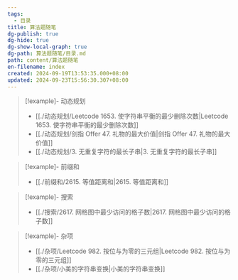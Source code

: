 ```yaml
---
tags:
  - 目录
title: 算法题随笔
dg-publish: true
dg-hide: true
dg-show-local-graph: true
dg-path: 算法题随笔/目录.md
path: content/算法题随笔
en-filename: index
created: 2024-09-19T13:53:35.000+08:00
updated: 2024-09-23T15:56:30.307+08:00
---
```


> [!example]- 动态规划
>  - [[./动态规划/Leetcode 1653. 使字符串平衡的最少删除次数|Leetcode 1653. 使字符串平衡的最少删除次数]]
> - [[./动态规划/剑指 Offer 47. 礼物的最大价值|剑指 Offer 47. 礼物的最大价值]]
> - [[./动态规划/3. 无重复字符的最长子串|3. 无重复字符的最长子串]]
> 

> [!example]- 前缀和
>  - [[./前缀和/2615. 等值距离和|2615. 等值距离和]]
> 

> [!example]- 搜索
>  - [[./搜索/2617. 网格图中最少访问的格子数|2617. 网格图中最少访问的格子数]]
> 

> [!example]- 杂项
>  - [[./杂项/Leetcode 982. 按位与为零的三元组|Leetcode 982. 按位与为零的三元组]]
> - [[./杂项/小美的字符串变换|小美的字符串变换]]
> 

